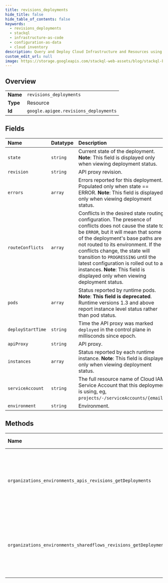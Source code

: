 ```yaml
---
title: revisions_deployments
hide_title: false
hide_table_of_contents: false
keywords:
  - revisions_deployments
  - stackql
  - infrastructure-as-code
  - configuration-as-data
  - cloud inventory
description: Query and Deploy Cloud Infrastructure and Resources using SQL
custom_edit_url: null
image: https://storage.googleapis.com/stackql-web-assets/blog/stackql-blog-post-featured-image.png
---
```

  
    

## Overview
<table><tbody>
<tr><td><b>Name</b></td><td><code>revisions_deployments</code></td></tr>
<tr><td><b>Type</b></td><td>Resource</td></tr>
<tr><td><b>Id</b></td><td><code>google.apigee.revisions_deployments</code></td></tr>
</tbody></table>

## Fields
| Name | Datatype | Description |
|:-----|:---------|:------------|
| `state` | `string` | Current state of the deployment. **Note**: This field is displayed only when viewing deployment status. |
| `revision` | `string` | API proxy revision. |
| `errors` | `array` | Errors reported for this deployment. Populated only when state == ERROR. **Note**: This field is displayed only when viewing deployment status. |
| `routeConflicts` | `array` | Conflicts in the desired state routing configuration. The presence of conflicts does not cause the state to be `ERROR`, but it will mean that some of the deployment's base paths are not routed to its environment. If the conflicts change, the state will transition to `PROGRESSING` until the latest configuration is rolled out to all instances. **Note**: This field is displayed only when viewing deployment status. |
| `pods` | `array` | Status reported by runtime pods. **Note**: **This field is deprecated**. Runtime versions 1.3 and above report instance level status rather than pod status. |
| `deployStartTime` | `string` | Time the API proxy was marked `deployed` in the control plane in millisconds since epoch. |
| `apiProxy` | `string` | API proxy. |
| `instances` | `array` | Status reported by each runtime instance. **Note**: This field is displayed only when viewing deployment status. |
| `serviceAccount` | `string` | The full resource name of Cloud IAM Service Account that this deployment is using, eg, `projects/-/serviceAccounts/{email}`. |
| `environment` | `string` | Environment. |
## Methods
| Name | Accessible by | Required Params | Description |
|:-----|:--------------|:----------------|:------------|
| `organizations_environments_apis_revisions_getDeployments` | `SELECT` | `name` | Gets the deployment of an API proxy revision and actual state reported by runtime pods. |
| `organizations_environments_sharedflows_revisions_getDeployments` | `SELECT` | `name` | Gets the deployment of a shared flow revision and actual state reported by runtime pods. |
